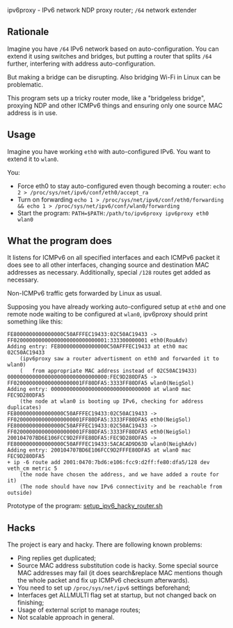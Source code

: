 ipv6proxy - IPv6 network NDP proxy router; `/64` network extender

Rationale
---
Imagine you have `/64` IPv6 network based on auto-configuration.
You can extend it using switches and bridges, but putting a router that splits `/64` further, interfering with address auto-configuration.

But making a bridge can be disrupting. Also bridging Wi-Fi in Linux can be problematic.

This program sets up a tricky router mode, like a "bridgeless bridge", proxying NDP and other ICMPv6 things and ensuring only one source MAC address is in use.

Usage
---

Imagine you have working `eth0` with auto-configured IPv6. You want to extend it to `wlan0`.

You:

* Force eth0 to stay auto-configured even though becoming a router: `echo 2 > /proc/sys/net/ipv6/conf/eth0/accept_ra`
* Turn on forwarding `echo 1 > /proc/sys/net/ipv6/conf/eth0/forwarding && echo 1 > /proc/sys/net/ipv6/conf/wlan0/forwarding`
* Start the program: `PATH=$PATH:/path/to/ipv6proxy ipv6proxy eth0 wlan0`

What the program does
---
It listens for ICMPv6 on all specified interfaces and each ICMPv6 packet it does see to all other interfaces, changing source and destination MAC addresses as necessary.
Additionally, special `/128` routes get added as necessary.

Non-ICMPv6 traffic gets forwarded by Linux as usual.

Supposing you have already working auto-configured setup at `eth0` and one remote node waiting to be configured at `wlan0`, ipv6proxy should print something like this:

```
FE8000000000000000C50AFFFEC19433:02C50AC19433 -> FF020000000000000000000000000001:333300000001 eth0(RouAdv)
Adding entry: FE8000000000000000C50AFFFEC19433 at eth0 mac 02C50AC19433
    (ipv6proxy saw a router advertisment on eth0 and forwarded it to wlan0) 
    (   from appropriate MAC address instead of 02C50AC19433)
00000000000000000000000000000000:FEC9D280DFA5 -> FF0200000000000000000001FF80DFA5:3333FF80DFA5 wlan0(NeigSol)
Adding entry: 00000000000000000000000000000000 at wlan0 mac FEC9D280DFA5
    (the node at wlan0 is booting up IPv6, checking for address duplicates)
FE8000000000000000C50AFFFEC19433:02C50AC19433 -> FF0200000000000000000001FF80DFA5:3333FF80DFA5 eth0(NeigSol)
FE8000000000000000C50AFFFEC19433:02C50AC19433 -> FF0200000000000000000001FF80DFA5:3333FF80DFA5 eth0(NeigSol)
200104707BD6E106FCC9D2FFFE80DFA5:FEC9D280DFA5 -> FE8000000000000000C50AFFFEC19433:5ACACAD9D63D wlan0(NeighAdv)
Adding entry: 200104707BD6E106FCC9D2FFFE80DFA5 at wlan0 mac FEC9D280DFA5
+ ip -6 route add 2001:0470:7bd6:e106:fcc9:d2ff:fe80:dfa5/128 dev veth_cm metric 5
    (the node have chosen the address, and we have added a route for it)
    (The node should have now IPv6 connectivity and be reachable from outside)
```

Prototype of the program: [setup_ipv6_hacky_router.sh](https://gist.github.com/vi/9633572)

Hacks
---
The project is eary and hacky. There are following known problems:

* Ping replies get duplicated;
* Source MAC address substitution code is hacky. Some special source MAC addresses may fail (it does search&replace MAC mentions though the whole packet and fix up ICMPv6 checksum afterwards).
* You need to set up `/proc/sys/net/ipv6` settings beforehand;
* Interfaces get ALLMULTI flag set at startup, but not changed back on finishing;
* Usage of external script to manage routes;
* Not scalable approach in general.
